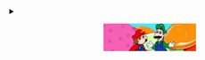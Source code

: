 <details>
  <summary>
    <p align="center">
      <kbd>
        &nbsp&nbsp
       <a href="#spaghetti" ><img src="spaghetti.png" height=50px></a>
       &nbsp&nbsp
      </kbd>
      </p>
  </summary>
  <p align="center"> <span title="Experience Five-Star Italian Dining like never before."> 🍝 </span> </p>
  
  <!-- this is getting stupid -->

<p id="spaghetti" align="center"><a href="https://www.youtube.com/watch?v=fiVr34QCF_c">
  <img src="spaghetti.gif" height=400px> </a>
</p>
</details>


  



<!--
**nershman/nershman** is a ✨ _special_ ✨ repository because its `README.md` (this file) appears on your GitHub profile.

Here are some ideas to get you started:

- 🔭 I’m currently working on ...
- 🌱 I’m currently learning ...
- 👯 I’m looking to collaborate on ...
- 🤔 I’m looking for help with ...
- 💬 Ask me about ...
- 📫 How to reach me: ...
- 😄 Pronouns: ...
- ⚡ Fun fact: ...
<center><img src="spaghetti.gif" style="filter: drop-shadow(30px 10px 40px #4444dd);"></center>
![](spaghetti.gif)

-->
